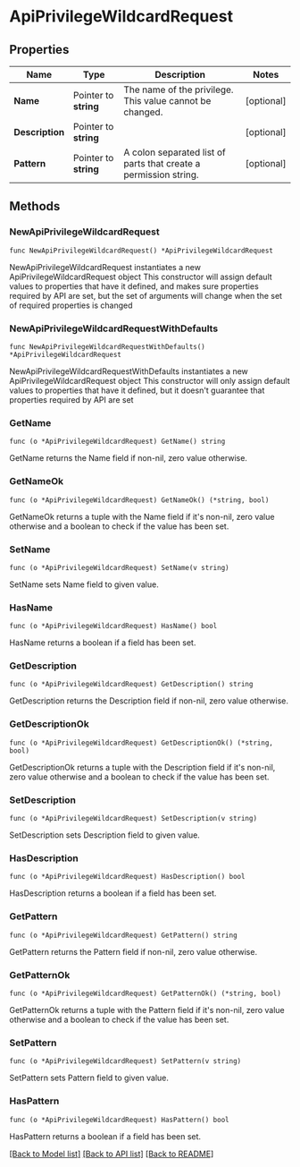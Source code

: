 # ApiPrivilegeWildcardRequest

## Properties

Name | Type | Description | Notes
------------ | ------------- | ------------- | -------------
**Name** | Pointer to **string** | The name of the privilege.  This value cannot be changed. | [optional] 
**Description** | Pointer to **string** |  | [optional] 
**Pattern** | Pointer to **string** | A colon separated list of parts that create a permission string. | [optional] 

## Methods

### NewApiPrivilegeWildcardRequest

`func NewApiPrivilegeWildcardRequest() *ApiPrivilegeWildcardRequest`

NewApiPrivilegeWildcardRequest instantiates a new ApiPrivilegeWildcardRequest object
This constructor will assign default values to properties that have it defined,
and makes sure properties required by API are set, but the set of arguments
will change when the set of required properties is changed

### NewApiPrivilegeWildcardRequestWithDefaults

`func NewApiPrivilegeWildcardRequestWithDefaults() *ApiPrivilegeWildcardRequest`

NewApiPrivilegeWildcardRequestWithDefaults instantiates a new ApiPrivilegeWildcardRequest object
This constructor will only assign default values to properties that have it defined,
but it doesn't guarantee that properties required by API are set

### GetName

`func (o *ApiPrivilegeWildcardRequest) GetName() string`

GetName returns the Name field if non-nil, zero value otherwise.

### GetNameOk

`func (o *ApiPrivilegeWildcardRequest) GetNameOk() (*string, bool)`

GetNameOk returns a tuple with the Name field if it's non-nil, zero value otherwise
and a boolean to check if the value has been set.

### SetName

`func (o *ApiPrivilegeWildcardRequest) SetName(v string)`

SetName sets Name field to given value.

### HasName

`func (o *ApiPrivilegeWildcardRequest) HasName() bool`

HasName returns a boolean if a field has been set.

### GetDescription

`func (o *ApiPrivilegeWildcardRequest) GetDescription() string`

GetDescription returns the Description field if non-nil, zero value otherwise.

### GetDescriptionOk

`func (o *ApiPrivilegeWildcardRequest) GetDescriptionOk() (*string, bool)`

GetDescriptionOk returns a tuple with the Description field if it's non-nil, zero value otherwise
and a boolean to check if the value has been set.

### SetDescription

`func (o *ApiPrivilegeWildcardRequest) SetDescription(v string)`

SetDescription sets Description field to given value.

### HasDescription

`func (o *ApiPrivilegeWildcardRequest) HasDescription() bool`

HasDescription returns a boolean if a field has been set.

### GetPattern

`func (o *ApiPrivilegeWildcardRequest) GetPattern() string`

GetPattern returns the Pattern field if non-nil, zero value otherwise.

### GetPatternOk

`func (o *ApiPrivilegeWildcardRequest) GetPatternOk() (*string, bool)`

GetPatternOk returns a tuple with the Pattern field if it's non-nil, zero value otherwise
and a boolean to check if the value has been set.

### SetPattern

`func (o *ApiPrivilegeWildcardRequest) SetPattern(v string)`

SetPattern sets Pattern field to given value.

### HasPattern

`func (o *ApiPrivilegeWildcardRequest) HasPattern() bool`

HasPattern returns a boolean if a field has been set.


[[Back to Model list]](../README.md#documentation-for-models) [[Back to API list]](../README.md#documentation-for-api-endpoints) [[Back to README]](../README.md)


